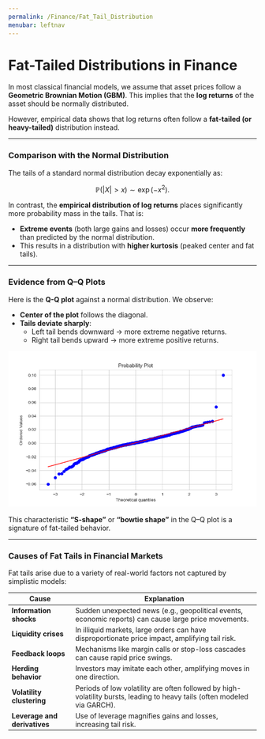 ```yaml
---
permalink: /Finance/Fat_Tail_Distribution
menubar: leftnav
---
```

# Fat-Tailed Distributions in Finance

In most classical financial models, we assume that asset prices follow a **Geometric Brownian Motion (GBM)**. This implies that the **log returns** of the asset should be normally distributed.

However, empirical data shows that log returns often follow a **fat-tailed (or heavy-tailed)** distribution instead.

---

### Comparison with the Normal Distribution

The tails of a standard normal distribution decay exponentially as:

$$\mathbb{P}(|X| > x) \sim \exp(-x^2).$$

In contrast, the **empirical distribution of log returns** places significantly more probability mass in the tails. That is:
- **Extreme events** (both large gains and losses) occur **more frequently** than predicted by the normal distribution.
- This results in a distribution with **higher kurtosis** (peaked center and fat tails).

---

### Evidence from Q–Q Plots

Here is the **Q-Q plot** against a normal distribution. We observe:
- **Center of the plot** follows the diagonal.
- **Tails deviate sharply**:
  - Left tail bends downward → more extreme negative returns.
  - Right tail bends upward → more extreme positive returns.

![img](../imgs/prob-plot.png)

This characteristic **“S-shape”** or **“bowtie shape”** in the Q–Q plot is a signature of fat-tailed behavior.

---

### Causes of Fat Tails in Financial Markets

Fat tails arise due to a variety of real-world factors not captured by simplistic models:

| Cause                        | Explanation                                                                                                               |
|------------------------------|---------------------------------------------------------------------------------------------------------------------------|
| **Information shocks**       | Sudden unexpected news (e.g., geopolitical events, economic reports) can cause large price movements.                     |
| **Liquidity crises**         | In illiquid markets, large orders can have disproportionate price impact, amplifying tail risk.                           |
| **Feedback loops**           | Mechanisms like margin calls or stop-loss cascades can cause rapid price swings.                                          |
| **Herding behavior**         | Investors may imitate each other, amplifying moves in one direction.                                                      |
| **Volatility clustering**    | Periods of low volatility are often followed by high-volatility bursts, leading to heavy tails (often modeled via GARCH). |
| **Leverage and derivatives** | Use of leverage magnifies gains and losses, increasing tail risk.                                                         |

